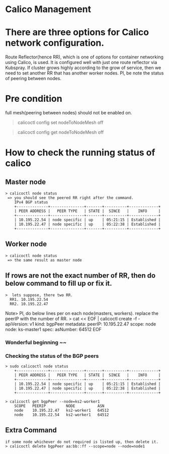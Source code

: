 Calico Management
=====================

# There are three options for Calico network configuration.
  Route Reflector(hence RR), which is one of options for container networking using Calico, is used.
  It is configured well with just one route reflector via Kubspray.
  If cluster grows highly according to the grow of service, then we need to set another RR that has another worker nodes.
  Pl, be note the status of peering between nodes.

# Pre condition
  full mesh(peering between nodes) should not be enabled on.
  > calicoctl config set nodeToNodeMesh off
    
  > calicoctl config get nodeToNodeMesh
    off

# How to check the running status of calico

  ## Master node
    > calicoctl node status
     => you should see the peered RR right after the command.
        IPv4 BGP status
        +--------------+---------------+-------+----------+-------------+
        | PEER ADDRESS |   PEER TYPE   | STATE |  SINCE   |    INFO     |
        +--------------+---------------+-------+----------+-------------+
        | 10.195.22.54 | node specific | up    | 05:21:15 | Established |
        | 10.195.22.47 | node specific | up    | 05:22:38 | Established |
        +--------------+---------------+-------+----------+-------------+

  ## Worker node
    > calicoctl node status
     => the same result as master node


  ## If rows are not the exact number of RR, then do below command to fill up or fix it.

    >  lets suppose, there two RR.
      RR1. 10.195.22.54
      RR2. 10.195.22.47

   Note> Pl, do below lines per on each node(masters, workers).
         replace the peerIP with the number of RR.
    >  cat << EOF | calicoctl create -f -
        apiVersion: v1
          kind: bgpPeer
          metadata:
          peerIP: 10.195.22.47
        scope: node
          node: ks-master1
        spec:
          asNumber: 64512
        EOF
      
  ###  Wonderful beginning ~~
  ###  Checking the status of the BGP peers
    > sudo calicoctl node status
        +--------------+---------------+-------+----------+-------------+
        | PEER ADDRESS |   PEER TYPE   | STATE |  SINCE   |    INFO     |
        +--------------+---------------+-------+----------+-------------+
        | 10.195.22.54 | node specific | up    | 05:21:15 | Established |
        | 10.195.22.47 | node specific | up    | 05:22:38 | Established |
        +--------------+---------------+-------+----------+-------------+
    
    > calicoctl get bgpPeer --node=ks2-worker1
        SCOPE   PEERIP         NODE          ASN
        node    10.195.22.47   ks2-worker1   64512
        node    10.195.22.54   ks2-worker1   64512


  ## Extra Command
    if some node whichever do not required is listed up, then delete it.
    > calicoctl delete bgpPeer aa:bb::ff --scope=node --node=node1